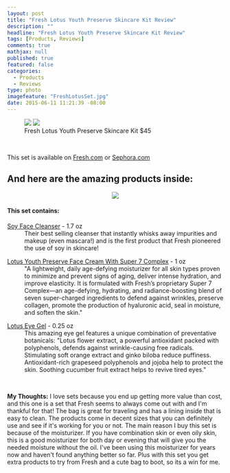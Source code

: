 ```yaml
---
layout: post
title: "Fresh Lotus Youth Preserve Skincare Kit Review"
description: ""
headline: "Fresh Lotus Youth Preserve Skincare Kit Review"
tags: [Products, Reviews]
comments: true
mathjax: null
published: true
featured: false
categories: 
  - Products
  - Reviews
type: photo
imagefeature: "FreshLotusSet.jpg"
date: 2015-06-11 11:21:39 -08:00
---
```


<figure class="half">
      <img src='/images/FreshLotusSetPackaging.jpg'>
      <img src='/images/FreshLotusSetBag.jpg'>
      <figcaption>Fresh Lotus Youth Preserve Skincare Kit $45</figcaption>
</figure>

<br>

<p>This set is available on <a href="http://www.fresh.com/US/gift-sets/lotus-youth-preserve-skincare%3A-daily-moisture-%26-radiance/H00003509.html#q=set&start=1&cgid=null">Fresh.com</a> or <a href="http://www.sephora.com/lotus-youth-preserve-skincare-kit-P393326?skuId=1685882">Sephora.com</a></p>

## And here are the amazing products inside:
<p><center><img src='/images/FreshLotusSet.jpg'></center></p>

<H4>This set contains:</H4>
<DL>
<DT><a href="http://www.fresh.com/US/cleanser/soy-face-cleanser/H00000002.html#q=soy%2Bcleanser&start=1&cgid=null" target="_blank">Soy Face Cleanser</a> - 1.7 oz</DT>
<DD>Their best selling cleanser that instantly whisks away impurities and makeup (even mascara!) and is the first product that Fresh pioneered the use of soy in skincare!</DD>
</DL>
<DL>
<DT><a href="http://www.fresh.com/US/moisturizer/lotus-youth-preserve-face-cream/H00002669.html" target="_blank">Lotus Youth Preserve Face Cream With Super 7 Complex</a> - 1 oz</DT>
<DD>"A lightweight, daily age-defying moisturizer for all skin types proven to minimize and prevent signs of aging, deliver intense hydration, and improve elasticity. It is formulated with Fresh’s proprietary Super 7 Complex—an age-defying, hydrating, and radiance-boosting blend of seven super-charged ingredients to defend against wrinkles, preserve collagen, promote the production of hyaluronic acid, seal in moisture, and soften the skin."</DD>
</DL>
<DL>
<DT><a href="http://www.fresh.com/US/eye-care/lotus-eye-gel/H00000572.html#q=lotus%2Beye&start=2&cgid=null" target="_blank">Lotus Eye Gel</a>  - 0.25 oz</DT>
<DD>This amazing eye gel features a unique combination of preventative botanicals: "Lotus flower extract, a powerful antioxidant packed with polyphenols, defends against wrinkle-causing free radicals. Stimulating soft orange extract and ginko biloba reduce puffiness. Antioxidant-rich grapeseed polyphenols and jojoba help to protect the skin. Soothing cucumber fruit extract helps to revive tired eyes."</DD>
</DL>

<br>

<p><i class="icon-exclamation-sign"></i><b> My Thoughts:</b> I love sets because you end up getting more value than cost, and this one is a set that Fresh seems to always come out with and I'm thankful for that! The bag is great for traveling and has a lining inside that is easy to clean. The products come in decent sizes that you can definitely use and see if it's working for you or not. The main reason I buy this set is because of the moisturizer. If you have combination skin or even oily skin, this is a good moisturizer for both day or evening that will give you the needed moisture without the oil. I've been using this moisturizer for years now and haven't found anything better so far. Plus with this set you get extra products to try from Fresh and a cute bag to boot, so its a win for me.</p>
